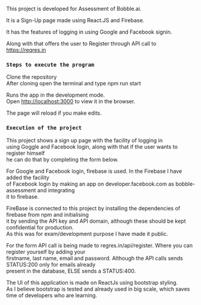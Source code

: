 This project is developed for Assessment of Bobble.ai.<br/>

It is a Sign-Up page made using React.JS and Firebase. <br/>

It has the features of logging in using Google and Facebook signin.<br/>

Along with that offers the user to Register through API call to https://reqres.in

### `Steps to execute the program`

Clone the repository<br />
After cloning open the terminal and type npm run start

Runs the app in the development mode.<br />
Open [http://localhost:3000](http://localhost:3000) to view it in the browser.

The page will reload if you make edits.<br />

### `Execution of the project`

This project shows a sign up page with the facility of logging in <br />
using Goggle and Facebook login, along with that if the user wants to register himself<br />
he can do that by completing the form below.<br />

For Google and Facebook login, firebase is used. In the Firebase I have added the facility<br />
of Facebook login by making an app on developer.facebook.com as bobble-assessment and integrating<br /> 
it to firebase.

FireBase is connected to this project by installing the dependencies of firebase from npm and initialising<br />
it by sending the API key and API domain, although these should be kept confidential for production.<br />
 As this was for exam/development purpose I have made it public. 

For the form API call is being made to regres.in/api/register. Where you can register yourself by adding your<br />
firstname, last name, email and password. Although the API calls sends STATUS:200 only for emails already <br />
present in the database, ELSE sends a STATUS:400. 

The UI of this application is made on ReactJs using bootstrap styling.<br />
As I believe bootstrap is tested and already used in big scale, which saves time of developers who are 
learning.